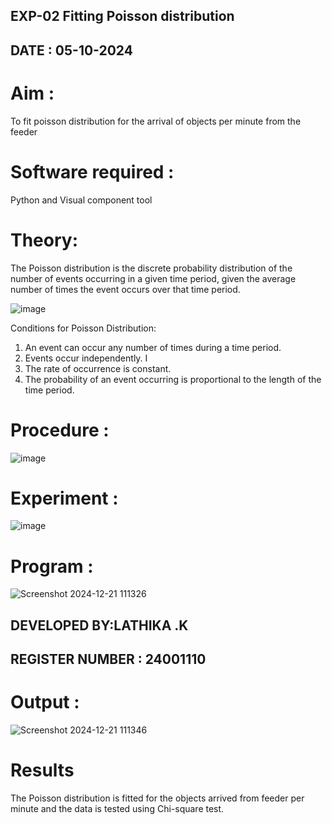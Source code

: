 ## EXP-02 Fitting Poisson  distribution
## DATE : 05-10-2024
# Aim : 

To fit poisson distribution for the arrival of objects per minute from the feeder

# Software required :  

Python and Visual component tool

# Theory:

The Poisson distribution is the discrete probability distribution of the number of events occurring in a given time period, given the average number of times the event occurs over that time period.

![image](https://user-images.githubusercontent.com/104613195/166248326-fd042076-8b0b-40c4-8b11-1d8e8fcb74db.png)

 Conditions for Poisson Distribution:

1. An event can occur any number of times during a time period.
2. Events occur independently. I
3. The rate of occurrence is constant.
4. The probability of an event occurring is proportional to the length of the time period. 
 
# Procedure :

![image](https://user-images.githubusercontent.com/104613195/166251988-d0c53205-6080-4f7b-ae4c-398178586637.png)

# Experiment :

![image](https://user-images.githubusercontent.com/103921593/230282876-f4a5afbf-cac1-4648-a1b0-c78840638a8e.png)

# Program :
![Screenshot 2024-12-21 111326](https://github.com/user-attachments/assets/2190b566-9255-43fc-ba02-3d57d64c07ac)
## DEVELOPED BY:LATHIKA .K
## REGISTER NUMBER : 24001110
 

# Output : 
![Screenshot 2024-12-21 111346](https://github.com/user-attachments/assets/750092d6-9fd3-4757-945e-bc1bd18e1766)



# Results

The Poisson distribution is fitted for the objects arrived from feeder per minute and the data is tested using Chi-square test. 
 
